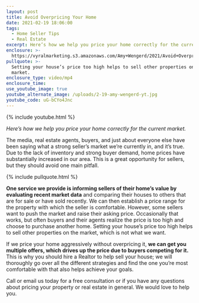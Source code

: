 ```yaml
---
layout: post
title: Avoid Overpricing Your Home
date: 2021-02-19 18:06:00
tags:
  - Home Seller Tips
  - Real Estate
excerpt: Here’s how we help you price your home correctly for the current market.
enclosure: >-
  https://vyralmarketing.s3.amazonaws.com/Amy+Wengerd/2021/Avoid+Overpricing+Your+Home.mp4
pullquote: >-
  Setting your house’s price too high helps to sell other properties on the
  market.
enclosure_type: video/mp4
enclosure_time:
use_youtube_image: true
youtube_alternate_image: /uploads/2-19-amy-wengerd-yt.jpg
youtube_code: uG-bCYo4Jnc
---
```


{% include youtube.html %}

*Here’s how we help you price your home correctly for the current market.*

The media, real estate agents, buyers, and just about everyone else have been saying what a strong seller’s market we’re currently in, and it’s true. Due to the lack of inventory and strong buyer demand, home prices have substantially increased in our area. This is a great opportunity for sellers, but they should avoid one main pitfall.

{% include pullquote.html %}

**One service we provide is informing sellers of their home’s value by evaluating recent market data** and comparing their houses to others that are for sale or have sold recently. We can then establish a price range for the property with which the seller is comfortable. However, some sellers want to push the market and raise their asking price. Occasionally that works, but often buyers and their agents realize the price is too high and choose to purchase another home. Setting your house’s price too high helps to sell other properties on the market, which is not what we want.&nbsp;

If we price your home aggressively without overpricing it, **we can get you multiple offers, which drives up the price due to buyers competing for it.** This is why you should hire a Realtor to help sell your house; we will thoroughly go over all the different strategies and find the one you’re most comfortable with that also helps achieve your goals.&nbsp;

Call or email us today for a free consultation or if you have any questions about pricing your property or real estate in general. We would love to help you.
